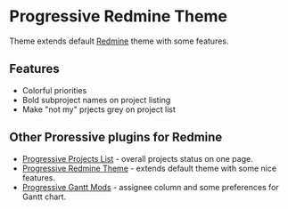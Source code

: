 Progressive Redmine Theme
====================

Theme extends default [Redmine](http://redmine.org) theme with some features.

Features
--------

* Colorful priorities
* Bold subproject names on project listing
* Make "not my" prjects grey on project list

Other Proressive plugins for Redmine
------------------------------------

* [Progressive Projects List](http://stgeneral.github.io/redmine-progressive-projects-list/) - overall projects status on one page.
* [Progressive Redmine Theme](http://stgeneral.github.io/redmine-progressive-theme/) - extends default theme with some nice features.
* [Progressive Gantt Mods](http://stgeneral.github.io/redmine-progressive-gantt-mods/) - assignee column and some preferences for Gantt chart.
